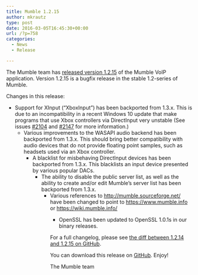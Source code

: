 ```yaml
---
title: Mumble 1.2.15
author: mkrautz
type: post
date: 2016-03-05T16:45:30+00:00
url: /?p=758
categories:
  - News
  - Release

---
```

<img class="alignleft size-full wp-image-232" title="Mumblesoftwarelogo" src="http://mumble.sourceforge.net/w/logo.png" alt="" />The Mumble team has [released version 1.2.15][1] of the Mumble VoIP application. Version 1.2.15 is a bugfix release in the stable 1.2-series of Mumble.

<!--more-->

Changes in this release:

  * Support for XInput (&#8220;XboxInput&#8221;) has been backported from 1.3.x. This is due to an incompatibility in a recent Windows 10 update that make programs that use Xbox controllers via DirectInput very unstable (See issues [#2104][2] and [#2147][3] for more information.) 
      * Various improvements to the WASAPI audio backend has been backported from 1.3.x. This should bring better compatibility with audio devices that do not provide floating point samples, such as headsets used via an Xbox controller. 
          * A blacklist for misbehaving DirectInput devices has been backported from 1.3.x. This blacklists an input device presented by various popular DACs. 
              * The ability to disable the public server list, as well as the ability to create and/or edit Mumble&#8217;s server list has been backported from 1.3.x. 
                  * Various references to http://mumble.sourceforge.net/ have been changed to point to https://www.mumble.info or https://wiki.mumble.info/ 
                      * OpenSSL has been updated to OpenSSL 1.0.1s in our binary releases. </ul> 
                        For a full changelog, please see [the diff between 1.2.14 and 1.2.15 on GitHub][4].
                        
                        You can download this release on [GitHub][5]. Enjoy!
                        
                        The Mumble team

 [1]: https://github.com/mumble-voip/mumble/releases/tag/1.2.15
 [2]: https://github.com/mumble-voip/mumble/issues/2104
 [3]: https://github.com/mumble-voip/mumble/issues/2147
 [4]: https://github.com/mumble-voip/mumble/compare/1.2.14...1.2.15
 [5]: https://github.com/mumble-voip/mumble/releases/tag/1.2.15 "https://github.com/mumble-voip/mumble/releases/tag/1.2.15"